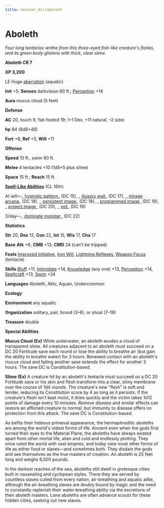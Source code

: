 ```yaml
---
title: monster_dir/aboleth
---
```

# Aboleth

_Four long tentacles writhe from this three-eyed fish-like creature's flanks, and its green body glistens with thick, clear slime._

**Aboleth CR 7**

**XP 3,200**

LE Huge [aberration](creatureTypes#_aberration) (aquatic)

**Init** +5; **Senses** darkvision 60 ft.; [Perception](../skill_dir/perception#_perception) +14

**Aura** mucus cloud (5 feet)

**Defense**

**AC** 20, touch 9, flat-footed 19; (+1 Dex, +11 natural, –2 size)

**hp** 84 (8d8+48)

**Fort** +8, **Ref** +5, **Will** +11

**Offense**

**Speed** 10 ft., swim 60 ft.

**Melee** 4 tentacles +10 (1d6+5 plus slime)

**Space** 15 ft.; **Reach** 15 ft.

**[Spell-Like Abilities](universalMonsterRules#_spell-like-abilities)** (CL 16th)

At will—_ [hypnotic pattern](../spell_dir/hypnoticPattern#_hypnotic-pattern)_ (DC 15), _ [illusory wall](../spell_dir/illusoryWall#_illusory-wall)_ (DC 17), _ [mirage arcana](../spell_dir/mirageArcana#_mirage-arcana)_ (DC 18), _ [persistent image](../spell_dir/persistentImage#_persistent-image)_ (DC 18), _ [programmed image](../spell_dir/programmedImage#_programmed-image)_ (DC 19), _ [project image](../spell_dir/projectImage#_project-image)_ (DC 20), _ [veil](../spell_dir/veil#_veil)_ (DC 19)

3/day—_ [dominate monster](../spell_dir/dominateMonster#_dominate-monster)_ (DC 22)

**Statistics**

**Str** 20, **Dex** 12, **Con** 22, **Int** 15, **Wis** 17, **Cha** 17

**Base**  **Atk** +6; **CMB** +13; **CMD** 24 (can't be tripped)

**Feats** [Improved Initiative](../feats#_improved-initiative), [Iron Will](../feats#_iron-will), [Lightning Reflexes](../feats#_lightning-reflexes), [Weapon Focus](../feats#_weapon-focus) (tentacle)

**Skills** [Bluff](../skill_dir/bluff#_bluff) +11, [Intimidate](../skill_dir/intimidate#_intimidate) +14, [Knowledge](../skill_dir/knowledge#_knowledge) (any one) +13, [Perception](../skill_dir/perception#_perception) +14, [Spellcraft](../skill_dir/spellcraft#_spellcraft) +13, [Swim](../skill_dir/swim#_swim) +24

**Languages** Aboleth, Aklo, Aquan, Undercommon

**Ecology**

**Environment** any aquatic

**Organization** solitary, pair, brood (3–6), or shoal (7–19)

**Treasure** double

**Special Abilities**

**Mucus Cloud (Ex)** While underwater, an aboleth exudes a cloud of transparent slime. All creatures adjacent to an aboleth must succeed on a DC 20 Fortitude save each round or lose the ability to breathe air (but gain the ability to breathe water) for 3 hours. Renewed contact with an aboleth's mucus cloud and failing another save extends the effect for another 3 hours. The save DC is Constitution-based.

**Slime (Ex)** A creature hit by an aboleth's tentacle must succeed on a DC 20 Fortitude save or his skin and flesh transform into a clear, slimy membrane over the course of 1d4 rounds. The creature's new “flesh” is soft and tender, reducing its Constitution score by 4 as long as it persists. If the creature's flesh isn't kept moist, it dries quickly and the victim takes 1d12 points of damage every 10 minutes. _Remove disease_ and similar effects can restore an afflicted creature to normal, but immunity to disease offers no protection from this attack. The save DC is Constitution-based.

As befits their hideous primeval appearance, the hermaphroditic aboleths are among the world's oldest forms of life. Ancient even when the gods first turned their eyes to the Material Plane, the aboleths have always existed apart from other mortal life, alien and cold and endlessly plotting. They once ruled the world with vast empires, and today view most other forms of life as either food or slaves—and sometimes both. They disdain the gods and see themselves as the true masters of creation. An aboleth is 25 feet long and weighs 6,500 pounds.

In the darkest reaches of the sea, aboleths still dwell in grotesque cities built in nauseating and cyclopean styles. There they are served by countless slaves culled from every nation, air-breathing and aquatic alike, although the air-breathing slaves are doubly bound by magic and the need to constantly replenish their water-breathing ability via the excretions of their aboleth masters. Lone aboleths are often advance scouts for these hidden cities, seeking out new slaves.

